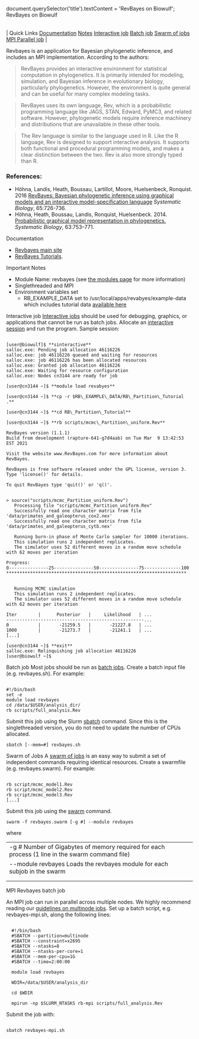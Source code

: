 

document.querySelector('title').textContent = 'RevBayes on Biowulf';
RevBayes on Biowulf


|  |
| --- |
| 
Quick Links
[Documentation](#doc)
[Notes](#notes)
[Interactive job](#int) 
[Batch job](#sbatch) 
[Swarm of jobs](#swarm) 
[MPI Parallel job](#MPI)
 |



 Revbayes is an application for Bayesian phylogenetic inference, and includes an MPI implementation. According to the authors:
 
> 
>  RevBayes provides an interactive environment for statistical computation in phylogenetics. It is primarily intended for modeling, simulation, and Bayesian inference in evolutionary biology, particularly phylogenetics. However, the environment is quite general and can be useful for many complex modeling tasks.
>  



> 
>  RevBayes uses its own language, Rev, which is a probabilistic programming language like JAGS, STAN, Edward, PyMC3, and related software. However, phylogenetic models require inference machinery and distributions that are unavailable in these other tools.
>  



> 
>  The Rev language is similar to the language used in R. Like the R language, Rev is designed to support interactive analysis. It supports both functional and procedural programming models, and makes a clear distinction between the two. Rev is also more strongly typed than R.
>  





### References:


* Höhna, Landis, Heath, Boussau, Lartillot, Moore, Huelsenbeck, Ronquist. 2016 
 [RevBayes: Bayesian phylogenetic inference using graphical models and an interactive model-specification language](http://sysbio.oxfordjournals.org/content/65/4/726)
*Systematic Biology*, 65:726-736.
* Höhna, Heath, Boussau, Landis, Ronquist, Huelsenbeck. 2014.
 [Probabilistic graphical model representation in phylogenetics.](http://sysbio.oxfordjournals.org/content/63/5/753)
*Systematic Biology*, 63:753–771.



Documentation
* [Revbayes main site](https://revbayes.github.io/)
* [RevBayes Tutorials](https://revbayes.github.io/tutorials/).


Important Notes
* Module Name: revbayes (see [the modules page](/apps/modules.html) for more information)
* Singlethreaded and MPI
* Environment variables set 
	+ RB\_EXAMPLE\_DATA set to /usr/local/apps/revabyes/example-data which includes tutorial data [available here](https://github.com/revbayes/revbayes_tutorial)



Interactive job
[Interactive jobs](/docs/userguide.html#int) should be used for debugging, graphics, or applications that cannot be run as batch jobs.
Allocate an [interactive session](/docs/userguide.html#int) and run the program. Sample session:



```

[user@biowulf]$ **sinteractive**
salloc.exe: Pending job allocation 46116226
salloc.exe: job 46116226 queued and waiting for resources
salloc.exe: job 46116226 has been allocated resources
salloc.exe: Granted job allocation 46116226
salloc.exe: Waiting for resource configuration
salloc.exe: Nodes cn3144 are ready for job

[user@cn3144 ~]$ **module load revabyes**

[user@cn3144 ~]$ **cp -r $RB\_EXAMPLE\_DATA/RB\_Partition\_Tutorial .**

[user@cn3144 ~]$ **cd RB\_Partition\_Tutorial**

[user@cn3144 ~]$ **rb scripts/mcmc\_Partition\_uniform.Rev**

RevBayes version (1.1.1)
Build from development (rapture-641-g7d4aab) on Tue Mar  9 13:42:53 EST 2021

Visit the website www.RevBayes.com for more information about RevBayes.

RevBayes is free software released under the GPL license, version 3. Type 'license()' for details.

To quit RevBayes type 'quit()' or 'q()'.


> source("scripts/mcmc_Partition_uniform.Rev")
   Processing file "scripts/mcmc_Partition_uniform.Rev"
   Successfully read one character matrix from file 'data/primates_and_galeopterus_cox2.nex'
   Successfully read one character matrix from file 'data/primates_and_galeopterus_cytb.nex'

   Running burn-in phase of Monte Carlo sampler for 10000 iterations.
   This simulation runs 2 independent replicates.
   The simulator uses 52 different moves in a random move schedule with 62 moves per iteration

Progress:
0---------------25---------------50---------------75--------------100
********************************************************************


   Running MCMC simulation
   This simulation runs 2 independent replicates.
   The simulator uses 52 different moves in a random move schedule with 62 moves per iteration

Iter        |      Posterior   |     Likelihood   | ...
----------------------------------------------------...
0           |       -21259.5   |       -21227.8   | ...
1000        |       -21273.7   |       -21241.1   | ...
[...]

[user@cn3144 ~]$ **exit**
salloc.exe: Relinquishing job allocation 46116226
[user@biowulf ~]$

```


Batch job
Most jobs should be run as [batch jobs](/docs/userguide.html#submit).
Create a batch input file (e.g. revbayes.sh). For example:



```

#!/bin/bash
set -e
module load revbayes
cd /data/$USER/analysis_dir/
rb scripts/full_analysis.Rev

```

Submit this job using the Slurm [sbatch](/docs/userguide.html) command. Since this is the singlethreaded version, you do not need to update the number of CPUs allocated.



```
sbatch [--mem=#] revbayes.sh
```

Swarm of Jobs 
A [swarm of jobs](/apps/swarm.html) is an easy way to submit a set of independent commands requiring identical resources.
Create a swarmfile (e.g. revbayes.swarm). For example:



```

rb script/mcmc_model1.Rev
rb script/mcmc_model2.Rev
rb script/mcmc_model3.Rev
[...]

```

Submit this job using the [swarm](/apps/swarm.html) command.



```
swarm -f revbayes.swarm [-g #] --module revbayes
```

where


|  |  |  |  |
| --- | --- | --- | --- |
| -g *#*  Number of Gigabytes of memory required for each process (1 line in the swarm command file)
 | --module revbayes Loads the revbayes module for each subjob in the swarm 
 | |
 | |



 MPI Revbayes batch job

An MPI job can run in parallel across multiple nodes. We highly recommend reading our [guidelines on multinode jobs](https://hpc.nih.gov/policies/multinode.html).
Set up a batch script, e.g. revbayes-mpi.sh, along the following lines:

```

  #!/bin/bash
  #SBATCH --partition=multinode
  #SBATCH --constraint=x2695
  #SBATCH --ntasks=8
  #SBATCH --ntasks-per-core=1
  #SBATCH --mem-per-cpu=1G
  #SBATCH --time=2:00:00
  
  module load revbayes
  
  WDIR=/data/$USER/analysis_dir
  
  cd $WDIR
  
  mpirun -np $SLURM_NTASKS rb-mpi scripts/full_analysis.Rev

```

Submit the job with:

```

sbatch revbayes-mpi.sh

```













